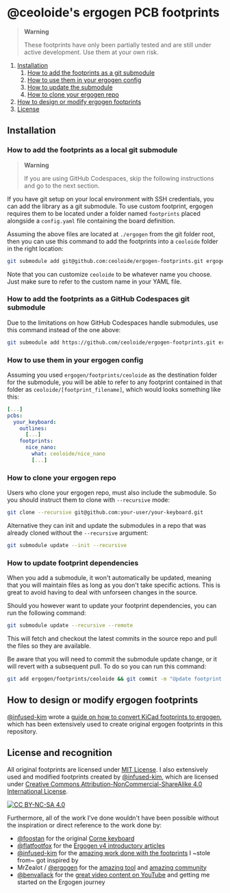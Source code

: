 # @ceoloide's ergogen PCB footprints

> **Warning**
>
> These footprints have only been partially tested and are still under active development. Use them at your own risk.

1. [Installation](#installation)
    1. [How to add the footprints as a git submodule](#how-to-add-the-footprints-as-a-git-submodule)
    2. [How to use them in your ergogen config](#how-to-use-them-in-your-ergogen-config)
    3. [How to update the submodule](#how-to-update-the-submodule)
    4. [How to clone your ergogen repo](#how-to-clone-your-ergogen-repo)
2. [How to design or modify ergogen footprints](#how-to-design-or-modify-ergogen-footprints)
3. [License](#license)


## Installation

### How to add the footprints as a local git submodule

> **Warning**
>
> If you are using GitHub Codespaces, skip the following instructions and go to the next section.

If you have git setup on your local environment with SSH credentials, you can add the library as a 
git submodule. To use custom footprint, ergogen requires them to be located under a folder named
`footprints` placed alongside a `config.yaml` file containing the board definition.

Assuming the above files are located at `./ergogen` from the git folder root, then you can use this
command to add the footprints into a `ceoloide` folder in the right location:

```bash
git submodule add git@github.com:ceoloide/ergogen-footprints.git ergogen/footprints/ceoloide
```

Note that you can customize `ceoloide` to be whatever name you choose. Just make sure to refer to the custom
name in your YAML file.

### How to add the footprints as a GitHub Codespaces git submodule

Due to the limitations on how GitHub Codespaces handle submodules, use this command instead of the one above:

```bash
git submodule add https://github.com/ceoloide/ergogen-footprints.git ergogen/footprints/ceoloide
```

### How to use them in your ergogen config

Assuming you used `ergogen/footprints/ceoloide` as the destination folder for the submodule, you will be able
to refer to any footprint contained in that folder as `ceoloide/[footprint_filename]`, which would looks something like this:

```yaml
[...]
pcbs:
  your_keyboard:
    outlines:
      [...]
    footprints:
      nice_nano:
        what: ceoloide/nice_nano
        [...]
``` 

### How to clone your ergogen repo

Users who clone your ergogen repo, must also include the submodule. So you should instruct them to clone with `--recursive` mode: 

```bash
git clone --recursive git@github.com:your-user/your-keyboard.git
```

Alternative they can init and update the submodules in a repo that was already cloned without the `--recursive` argument:

```bash
git submodule update --init --recursive
```

### How to update footprint dependencies

When you add a submodule, it won't automatically be updated, meaning that you will maintain files as long as you don't take specific actions. This is great to avoid having to deal with unforseen changes in the source.

Should you however want to update your footprint dependencies, you can run the following command:

```bash
git submodule update --recursive --remote
```

This will fetch and checkout the latest commits in the source repo and pull the files so they are available.

Be aware that you will need to commit the submodule update change, or it will revert with a subsequent pull. To do so you can run this command:

```bash
git add ergogen/footprints/ceoloide && git commit -m "Update footprint submodule"
```

## How to design or modify ergogen footprints

[@infused-kim](https://github.com/infused-kim) wrote a [guide on how to convert KiCad footprints to ergogen](https://www.notion.so/nilnil/Convert-Kicad-Footprint-to-Ergogen-8340ce87ad554c69af4e3f92bc9a0898?pvs=4), which
has been extensively used to create original ergogen footprints in this repository.

## License and recognition

All original footprints are licensed under [MIT License][mit]. I also extensively used and modified footprints created by [@infused-kim](https://github.com/infused-kim), which are licensed under [Creative Commons Attribution-NonCommercial-ShareAlike 4.0 International License][cc-by-nc-sa].

[![CC BY-NC-SA 4.0][cc-by-nc-sa-image]][cc-by-nc-sa]

Furthermore, all of the work I've done wouldn't have been possible without the inspiration or direct reference to the work done by:

- [@foostan](https://github.com/foostan) for the original [Corne keyboard](https://github.com/foostan/crkbd)
- [@flatfootfox](https://github.com/flatfootfox) for the [Ergogen v4 introductory articles](https://flatfootfox.com/ergogen-introduction/)
- [@infused-kim](https://github.com/infused-kim) for the [amazing work done with the footprints](https://github.com/infused-kim/kb_ergogen_fb) I ~stole from~ got inspired by
- MrZealot / [@ergogen](https://github.com/ergogen) for the [amazing tool](https://github.com/ergogen/ergogen) and [amazing community](https://discord.gg/Tj2TUaUW)
- [@benvallack](https://github.com/benvallack) for the [great video content on YouTube](https://www.youtube.com/watch?v=UKfeJrRIcxw) and getting me started on the Ergogen journey

[mit]: https://opensource.org/license/mit/
[cc-by-nc-sa]: http://creativecommons.org/licenses/by-nc-sa/4.0/
[cc-by-nc-sa-image]: https://licensebuttons.net/l/by-nc-sa/4.0/88x31.png
[cc-by-nc-sa-shield]: https://img.shields.io/badge/License-CC%20BY-NC-SA%204.0-lightgrey.svg
